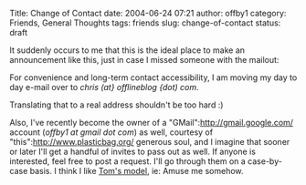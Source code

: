 Title: Change of Contact
date: 2004-06-24 07:21
author: offby1
category: Friends, General Thoughts
tags: friends
slug: change-of-contact
status: draft

It suddenly occurs to me that this is the ideal place to make an announcement like this, just in case I missed someone with the mailout:

For convenience and long-term contact accessibility, I am moving my day to day e-mail over to *chris (at} offlineblog {dot) com*.

Translating that to a real address shouldn't be too hard :)

Also, I've recently become the owner of a "GMail":http://gmail.google.com/ account (*offby1 at gmail dot com*) as well, courtesy of "this":http://www.plasticbag.org/ generous soul, and I imagine that sooner or later I'll get a handful of invites to pass out as well. If anyone is interested, feel free to post a request. I'll go through them on a case-by-case basis. I think I like [Tom's model](http://www.plasticbag.org/archives/2004/06/anyone_for_gmail.shtml), ie: Amuse me somehow.
